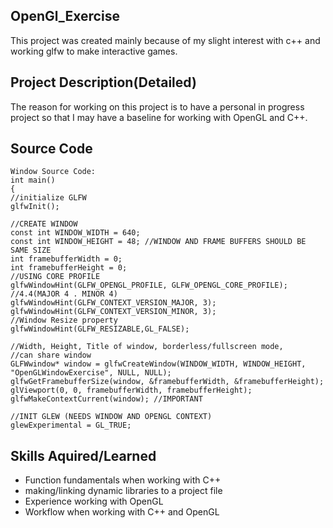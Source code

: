 ## OpenGl_Exercise
This project was created mainly because of my slight interest with c++ and working glfw to make interactive games.

## Project Description(Detailed)
The reason for working on this project is to have a personal in progress project so that I may have a baseline for working with OpenGL and C++. 

## Source Code
    Window Source Code:
    int main()
    {
	//initialize GLFW
	glfwInit();

	//CREATE WINDOW
	const int WINDOW_WIDTH = 640;
	const int WINDOW_HEIGHT = 48; //WINDOW AND FRAME BUFFERS SHOULD BE SAME SIZE
	int framebufferWidth = 0;
	int framebufferHeight = 0;			
	//USING CORE PROFILE
	glfwWindowHint(GLFW_OPENGL_PROFILE, GLFW_OPENGL_CORE_PROFILE);
	//4.4(MAJOR 4 . MINOR 4)
	glfwWindowHint(GLFW_CONTEXT_VERSION_MAJOR, 3);
	glfwWindowHint(GLFW_CONTEXT_VERSION_MINOR, 3);
	//Window Resize property
	glfwWindowHint(GLFW_RESIZABLE,GL_FALSE);

	//Width, Height, Title of window, borderless/fullscreen mode,
	//can share window
	GLFWwindow* window = glfwCreateWindow(WINDOW_WIDTH, WINDOW_HEIGHT, "OpenGLWindowExercise", NULL, NULL);
	glfwGetFramebufferSize(window, &framebufferWidth, &framebufferHeight);
	glViewport(0, 0, framebufferWidth, framebufferHeight);
	glfwMakeContextCurrent(window); //IMPORTANT

	//INIT GLEW (NEEDS WINDOW AND OPENGL CONTEXT)
	glewExperimental = GL_TRUE;

## Skills Aquired/Learned
- Function fundamentals when working with C++
- making/linking dynamic libraries to a project file
- Experience working with OpenGL
- Workflow when working with C++ and OpenGL
